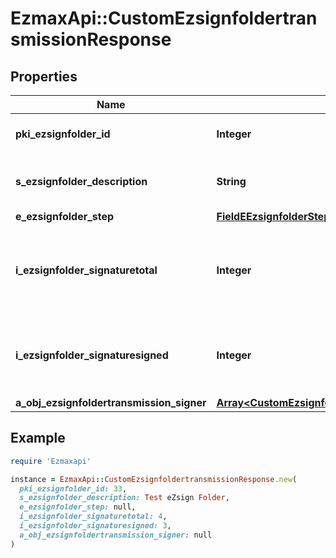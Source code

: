 # EzmaxApi::CustomEzsignfoldertransmissionResponse

## Properties

| Name | Type | Description | Notes |
| ---- | ---- | ----------- | ----- |
| **pki_ezsignfolder_id** | **Integer** | The unique ID of the Ezsignfolder |  |
| **s_ezsignfolder_description** | **String** | The description of the Ezsignfolder |  |
| **e_ezsignfolder_step** | [**FieldEEzsignfolderStep**](FieldEEzsignfolderStep.md) |  |  |
| **i_ezsignfolder_signaturetotal** | **Integer** | The number of total signatures that were requested in the Ezsignfolder |  |
| **i_ezsignfolder_signaturesigned** | **Integer** | The number of signatures that were signed in the Ezsignfolder. |  |
| **a_obj_ezsignfoldertransmission_signer** | [**Array&lt;CustomEzsignfoldertransmissionSignerResponse&gt;**](CustomEzsignfoldertransmissionSignerResponse.md) |  |  |

## Example

```ruby
require 'Ezmaxapi'

instance = EzmaxApi::CustomEzsignfoldertransmissionResponse.new(
  pki_ezsignfolder_id: 33,
  s_ezsignfolder_description: Test eZsign Folder,
  e_ezsignfolder_step: null,
  i_ezsignfolder_signaturetotal: 4,
  i_ezsignfolder_signaturesigned: 3,
  a_obj_ezsignfoldertransmission_signer: null
)
```

